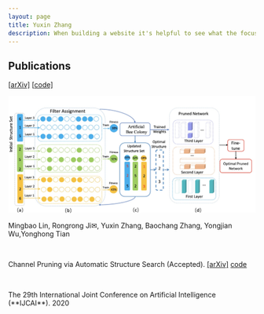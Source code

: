 ```yaml
---
layout: page
title: Yuxin Zhang
description: When building a website it's helpful to see what the focus of your site is. This page is an example of how to show a website's focus.
---
```

<h2>Publications</h2>


 [[arXiv\]]() [[code\]]()


<p><span class="image left"><img src="/images/ABCPruner.jpg" alt="" /></span></p>
<o>Mingbao Lin, Rongrong Ji✉, Yuxin Zhang, Baochang Zhang, Yongjian Wu,Yonghong Tian</p><br>
<p>Channel Pruning via Automatic Structure Search (Accepted).
 <a href="https://arxiv.org/abs/2001.08565">[arXiv]</a> <a href="https://github.com/lmbxmu/abcpruner">code</a></p><br>
 <p>The 29th International Joint Conference on Artificial Intelligence (**IJCAI**). 2020
</p>





